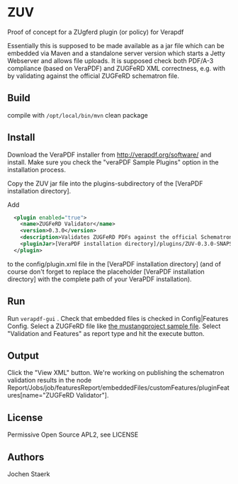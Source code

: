 # ZUV
Proof of concept for a ZUgferd plugin (or policy) for Verapdf

Essentially this is supposed to be made available as a jar file which can be embedded via Maven and a standalone server version which starts a Jetty Webserver and allows file uploads. It is supposed check both PDF/A-3 compliance (based on VeraPDF) and ZUGFeRD XML correctness, e.g. with by validating against the official ZUGFeRD schematron file.


## Build
compile with `/opt/local/bin/mvn` clean package 


## Install

Download the VeraPDF installer from http://verapdf.org/software/ and install. 
Make sure you check the "veraPDF Sample Plugins" option in the installation process.

Copy the ZUV jar file into the plugins-subdirectory of the [VeraPDF installation directory].

 Add 

```xml
  <plugin enabled="true">
    <name>ZUGFeRD Validator</name>
    <version>0.3.0</version>
    <description>Validates ZUGFeRD PDFs against the official Schematron. Developed by Jochen Staerk.</description>
    <pluginJar>[VeraPDF installation directory]/plugins/ZUV-0.3.0-SNAPSHOT.jar</pluginJar>
  </plugin>
```

to the config/plugin.xml file in the [VeraPDF installation directory] (and of course don't forget to replace
the placeholder [VeraPDF installation directory] with the complete path of your VeraPDF installation).


## Run

Run `verapdf-gui` . Check that embedded files is checked in Config|Features Config.
Select a ZUGFeRD file like [the mustangproject sample file](http://www.mustangproject.org/MustangGnuaccountingBeispielRE-20170509_505.pdf).
Select "Validation and Features" as report type and hit the execute button.


## Output

Click the "View XML" button. We're working on publishing the schematron validation results in the node
Report/Jobs/job/featuresReport/embeddedFiles/customFeatures/pluginFeatures[name="ZUGFeRD Validator"].

## License

Permissive Open Source APL2, see LICENSE

## Authors

Jochen Staerk
